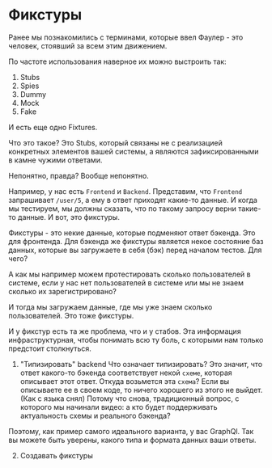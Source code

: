 # Фикстуры

Ранее мы познакомились с терминами, которые ввел Фаулер - это человек, стоявший
за всем этим движением.

По частоте использования наверное их можно выстроить так:

1. Stubs
2. Spies
3. Dummy
4. Mock
5. Fake

И есть еще одно Fixtures.

Что это такое?
Это Stubs, который связаны не с реализацией конкретных элементов вашей системы,
а являются зафиксированными в камне чужими ответами.

Непонятно, правда?
Вообще непонятно.

Например, у нас есть `Frontend` и `Backend`.
Представим, что `Frontend` запрашивает `/user/5`, а ему в ответ приходят какие-то
данные. И когда мы тестируем, мы должны сказать, что по такому запросу верни такие-то
данные. И вот, это фикстуры.

Фикстуры - это некие данные, которые подменяют ответ бэкенда. Это для фронтенда.
Для бэкенда же фикстуры является некое состояние баз данных, которые вы загружаете
в себя (бэк) перед началом тестов. Для чего?

А как мы например можем протестировать сколько пользователей в системе, если у
нас нет пользователей в системе или мы не знаем сколько их зарегистрировано?

И тогда мы загружаем данные, где мы уже знаем сколько пользователей. Это тоже
фикстуры.

И у фикстур есть та же проблема, что и у стабов. Эта информация инфраструктурная,
чтобы понимать всю ту боль, с которыми нам только предстоит столкнуться.

1. "Типизировать" backend
Что означает типизировать? Это значит, что ответ какого-то бэкенда соответствует
некой `схеме`, которая описывает этот ответ.
Откуда возьмется эта `схема`? Если вы описываете ее в своем коде, то ничего хорошего
из этого не выйдет. (Как с языка снял)
Потому что снова, традиционный вопрос, с которого мы начинали видео:
а кто будет поддерживать актуальность схемы и реального бэкенда?

Поэтому, как пример самого идеального варианта, у вас GraphQl.
Так вы можете быть уверены, какого типа и формата данных ваши ответы.

2. Создавать фикстуры
